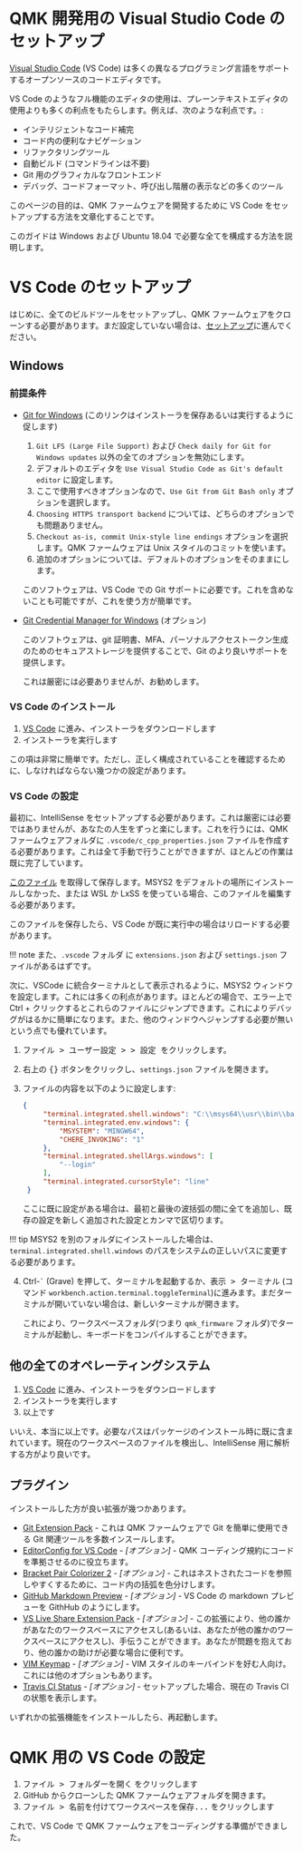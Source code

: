 # QMK 開発用の Visual Studio Code のセットアップ

<!---
  original document: 0.13.17:docs/other_vscode.md
  git diff 0.13.17 HEAD -- docs/other_vscode.md | cat
-->

[Visual Studio Code](https://code.visualstudio.com/) (VS Code) は多くの異なるプログラミング言語をサポートするオープンソースのコードエディタです。

VS Code のようなフル機能のエディタの使用は、プレーンテキストエディタの使用よりも多くの利点をもたらします。例えば、次のような利点です。:

* インテリジェントなコード補完
* コード内の便利なナビゲーション
* リファクタリングツール
* 自動ビルド (コマンドラインは不要)
* Git 用のグラフィカルなフロントエンド
* デバッグ、コードフォーマット、呼び出し階層の表示などの多くのツール

このページの目的は、QMK ファームウェアを開発するために VS Code をセットアップする方法を文章化することです。

このガイドは Windows および Ubuntu 18.04 で必要な全てを構成する方法を説明します。

# VS Code のセットアップ
はじめに、全てのビルドツールをセットアップし、QMK ファームウェアをクローンする必要があります。まだ設定していない場合は、[セットアップ](ja/tutorial_getting_started.md)に進んでください。

## Windows

### 前提条件

* [Git for Windows](https://git-scm.com/download/win) (このリンクはインストーラを保存あるいは実行するように促します)

   1. `Git LFS (Large File Support)` および `Check daily for Git for Windows updates` 以外の全てのオプションを無効にします。
   2. デフォルトのエディタを `Use Visual Studio Code as Git's default editor` に設定します。
   3. ここで使用すべきオプションなので、`Use Git from Git Bash only` オプションを選択します。
   4. `Choosing HTTPS transport backend` については、どちらのオプションでも問題ありません。
   5. `Checkout as-is, commit Unix-style line endings` オプションを選択します。QMK ファームウェアは Unix スタイルのコミットを使います。
   6. 追加のオプションについては、デフォルトのオプションをそのままにします。

  このソフトウェアは、VS Code での Git サポートに必要です。これを含めないことも可能ですが、これを使う方が簡単です。

* [Git Credential Manager for Windows](https://github.com/Microsoft/Git-Credential-Manager-for-Windows/releases) (オプション)

   このソフトウェアは、git 証明書、MFA、パーソナルアクセストークン生成のためのセキュアストレージを提供することで、Git のより良いサポートを提供します。

   これは厳密には必要ありませんが、お勧めします。


### VS Code のインストール

1. [VS Code](https://code.visualstudio.com/) に進み、インストーラをダウンロードします
2. インストーラを実行します

この項は非常に簡単です。ただし、正しく構成されていることを確認するために、しなければならない幾つかの設定があります。

### VS Code の設定

最初に、IntelliSense をセットアップする必要があります。これは厳密には必要ではありませんが、あなたの人生をずっと楽にします。これを行うには、QMK ファームウェアフォルダに `.vscode/c_cpp_properties.json` ファイルを作成する必要があります。これは全て手動で行うことができますが、ほとんどの作業は既に完了しています。

[このファイル](https://gist.github.com/drashna/48e2c49ce877be592a1650f91f8473e8) を取得して保存します。MSYS2 をデフォルトの場所にインストールしなかった、または WSL か LxSS を使っている場合、このファイルを編集する必要があります。

このファイルを保存したら、VS Code が既に実行中の場合はリロードする必要があります。

!!! note
    また、`.vscode` フォルダ に `extensions.json` および `settings.json` ファイルがあるはずです。


次に、VSCode に統合ターミナルとして表示されるように、MSYS2 ウィンドウを設定します。これには多くの利点があります。ほとんどの場合で、エラー上で Ctrl + クリックするとこれらのファイルにジャンプできます。これによりデバッグがはるかに簡単になります。また、他のウィンドウへジャンプする必要が無いという点でも優れています。

1. <kbd><kbd>ファイル</kbd> > <kbd>ユーザー設定 ></kbd> > <kbd>設定</kbd> </kbd> をクリックします。
2. 右上の <kbd>{}</kbd> ボタンをクリックし、`settings.json` ファイルを開きます。
3. ファイルの内容を以下のように設定します:

   ```json
   {
        "terminal.integrated.shell.windows": "C:\\msys64\\usr\\bin\\bash.exe",
        "terminal.integrated.env.windows": {
            "MSYSTEM": "MINGW64",
            "CHERE_INVOKING": "1"
        },
        "terminal.integrated.shellArgs.windows": [
            "--login"
        ],
        "terminal.integrated.cursorStyle": "line"
    }
    ```

   ここに既に設定がある場合は、最初と最後の波括弧の間に全てを追加し、既存の設定を新しく追加された設定とカンマで区切ります。

!!! tip
    MSYS2 を別のフォルダにインストールした場合は、`terminal.integrated.shell.windows` のパスをシステムの正しいパスに変更する必要があります。

4. Ctrl-<code>&#96;</code> (Grave) を押して、ターミナルを起動するか、<kbd><kbd>表示</kbd> > <kbd>ターミナル</kbd></kbd> (コマンド `workbench.action.terminal.toggleTerminal`)に進みます。まだターミナルが開いていない場合は、新しいターミナルが開きます。

   これにより、ワークスペースフォルダ(つまり `qmk_firmware` フォルダ)でターミナルが起動し、キーボードをコンパイルすることができます。


## 他の全てのオペレーティングシステム

1. [VS Code](https://code.visualstudio.com/) に進み、インストーラをダウンロードします
2. インストーラを実行します
3. 以上です

いいえ、本当に以上です。必要なパスはパッケージのインストール時に既に含まれています。現在のワークスペースのファイルを検出し、IntelliSense 用に解析する方がより良いです。

## プラグイン

インストールした方が良い拡張が幾つかあります。

* [Git Extension Pack](https://marketplace.visualstudio.com/items?itemName=donjayamanne.git-extension-pack) -
これは QMK ファームウェアで Git を簡単に使用できる Git 関連ツールを多数インスールします。
* [EditorConfig for VS Code](https://marketplace.visualstudio.com/items?itemName=EditorConfig.EditorConfig) - _[オプション]_ -  QMK コーディング規約にコードを準拠させるのに役立ちます。
* [Bracket Pair Colorizer 2](https://marketplace.visualstudio.com/items?itemName=CoenraadS.bracket-pair-colorizer-2) - _[オプション]_ - これはネストされたコードを参照しやすくするために、コード内の括弧を色分けします。
* [GitHub Markdown Preview](https://marketplace.visualstudio.com/items?itemName=bierner.github-markdown-preview) - _[オプション]_ - VS Code の markdown プレビューを GithHub のようにします。
* [VS Live Share Extension Pack](https://marketplace.visualstudio.com/items?itemName=MS-vsliveshare.vsliveshare-pack) - _[オプション]_ - この拡張により、他の誰かがあなたのワークスペースにアクセスし(あるいは、あなたが他の誰かのワークスペースにアクセスし)、手伝うことができます。あなたが問題を抱えており、他の誰かの助けが必要な場合に便利です。
* [VIM Keymap](https://marketplace.visualstudio.com/items?itemName=GiuseppeCesarano.vim-keymap) - _[オプション]_ - VIM スタイルのキーバインドを好む人向け。これには他のオプションもあります。
* [Travis CI Status](https://marketplace.visualstudio.com/items?itemName=felixrieseberg.vsc-travis-ci-status) - _[オプション]_ - セットアップした場合、現在の Travis CI の状態を表示します。

いずれかの拡張機能をインストールしたら、再起動します。

# QMK 用の VS Code の設定
1. <kbd><kbd>ファイル</kbd> > <kbd>フォルダーを開く</kbd></kbd> をクリックします
2. GitHub からクローンした QMK ファームウェアフォルダを開きます。
3. <kbd><kbd>ファイル</kbd> > <kbd>名前を付けてワークスペースを保存...</kbd></kbd> をクリックします

これで、VS Code で QMK ファームウェアをコーディングする準備ができました。
